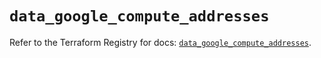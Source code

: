 # `data_google_compute_addresses`

Refer to the Terraform Registry for docs: [`data_google_compute_addresses`](https://registry.terraform.io/providers/hashicorp/google/5.39.0/docs/data-sources/compute_addresses).
